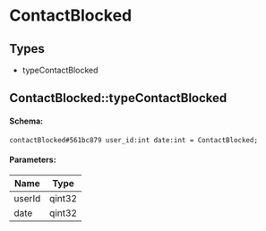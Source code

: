 # ContactBlocked

## Types

* typeContactBlocked

## ContactBlocked::typeContactBlocked

#### Schema:

`contactBlocked#561bc879 user_id:int date:int = ContactBlocked;`

#### Parameters:

|Name|Type|
|----|----|
|userId|qint32|
|date|qint32|

